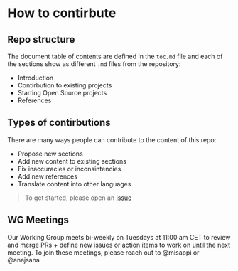 # How to contirbute

## Repo structure

The document table of contents are defined in the `toc.md` file and each of the sections show as different `.md` files from the repository:

* Introduction
* Contirbution to existing projects
* Starting Open Source projects
* References

## Types of contirbutions

There are many ways people can contribute to the content of this repo:

* Propose new sections
* Add new content to existing sections
* Fix inaccuracies or inconsintencies
* Add new references
* Translate content into other languages

> To get started, please open an [issue](https://github.com/todogroup/outbound-oss/issues)

## WG Meetings

Our Working Group meets bi-weekly on Tuesdays at 11:00 am CET to review and merge PRs + define new issues or action items to work on until the next meeting. 
To join these meetings, please reach out to @misappi or @anajsana


